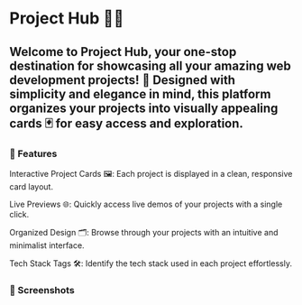 # Project Hub 🚀✨
<h2>Welcome to Project Hub, your one-stop destination for showcasing all your amazing web development projects! 🎉 Designed with simplicity and elegance in mind, this platform organizes your projects into visually appealing cards 🃏 for easy access and exploration.</h2>
<h3>🌟 Features</h3>
<p>Interactive Project Cards 🖼️: Each project is displayed in a clean, responsive card layout.</p>
<p>Live Previews 🌐: Quickly access live demos of your projects with a single click.</p>
<p>Organized Design 🗂️: Browse through your projects with an intuitive and minimalist interface.</p>
<p>Tech Stack Tags 🛠️: Identify the tech stack used in each project effortlessly.</p>
<h3>📸 Screenshots</h3>
